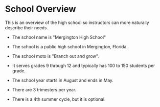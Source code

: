 # School Overview
This is an overview of the high school so instructors can more naturally describe their needs.

- The school name is "Mergington High School"
- The school is a public high school in Mergington, Florida.
- The school moto is "Branch out and grow".
- It serves grades 9 through 12 and typically has 100 to 150 students per grade.

- The school year starts in August and ends in May.
- There are 3 trimesters per year.
- There is a 4th summer cycle, but it is optional.